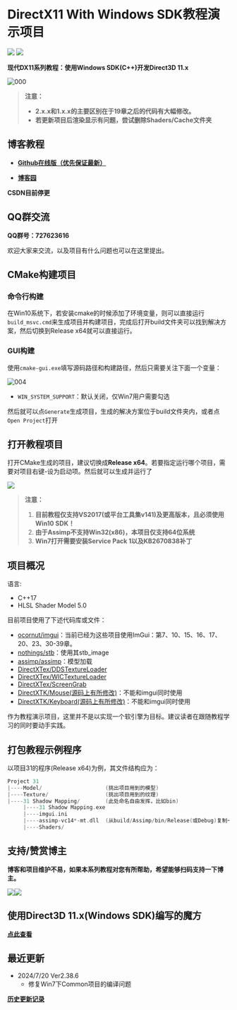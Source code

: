 # DirectX11 With Windows SDK教程演示项目

![](https://img.shields.io/badge/license-MIT-dddd00.svg) [![](https://img.shields.io/badge/Ver-2.38.6-519dd9.svg)](https://github.com/MKXJun/DirectX11-With-Windows-SDK/blob/master/MarkdownFiles/Updates/Updates.md)

**现代DX11系列教程：使用Windows SDK(C++)开发Direct3D 11.x**

![000](MarkdownFiles/000.png)

>  **注意：**
>
>  - **2.x.x和1.x.x的主要区别在于19章之后的代码有大幅修改。**
>  - **若更新项目后渲染显示有问题，尝试删除Shaders/Cache文件夹**
>

## 博客教程

- [**Github在线版（优先保证最新）**](https://mkxjun.github.io/DirectX11-With-Windows-SDK-Book) 

- **[博客园](https://www.cnblogs.com/X-Jun/p/9028764.html)**

**CSDN目前停更**

## QQ群交流

**QQ群号：727623616**

欢迎大家来交流，以及项目有什么问题也可以在这里提出。

## CMake构建项目

### 命令行构建

在Win10系统下，若安装cmake的时候添加了环境变量，则可以直接运行`build_msvc.cmd`来生成项目并构建项目，完成后打开build文件夹可以找到解决方案，然后切换到Release x64就可以直接运行。

### GUI构建

使用`cmake-gui.exe`填写源码路径和构建路径，然后只需要关注下面一个变量：

![004](MarkdownFiles/004.png)

- `WIN_SYSTEM_SUPPORT`：默认关闭，仅Win7用户需要勾选

然后就可以点`Generate`生成项目，生成的解决方案位于build文件夹内，或者点`Open Project`打开

## 打开教程项目

打开CMake生成的项目，建议切换成**Release x64**。若要指定运行哪个项目，需要对项目右键-设为启动项。然后就可以生成并运行了

![](MarkdownFiles/001.png)

> **注意：** 
> 1. **目前教程仅支持VS2017(或平台工具集v141)及更高版本，且必须使用Win10 SDK！**
> 2. **由于Assimp不支持Win32(x86)，本项目仅支持64位系统**
> 3. **Win7打开需要安装Service Pack 1以及KB2670838补丁**

## 项目概况

语言:</br>
- C++17</br>
- HLSL Shader Model 5.0

目前项目使用了下述代码库或文件：
- [ocornut/imgui](https://github.com/ocornut/imgui)：当前已经为这些项目使用ImGui：第7、10、15、16、17、20、23、30-39章。</br>
- [nothings/stb](https://github.com/nothings/stb)：使用其stb_image</br>
- [assimp/assimp](https://github.com/assimp/assimp)：模型加载</br>
- [DirectXTex/DDSTextureLoader](https://github.com/Microsoft/DirectXTex/tree/master/DDSTextureLoader)</br>
- [DirectXTex/WICTextureLoader](https://github.com/Microsoft/DirectXTex/tree/master/WICTextureLoader)</br>
- [DirectXTex/ScreenGrab](https://github.com/Microsoft/DirectXTex/tree/master/ScreenGrab)</br>
- [DirectXTK/Mouse(源码上有所修改)](https://github.com/Microsoft/DirectXTK/tree/master/Src)：不能和imgui同时使用</br>
- [DirectXTK/Keyboard(源码上有所修改)](https://github.com/Microsoft/DirectXTK/tree/master/Src)：不能和imgui同时使用</br>

作为教程演示项目，这里并不是以实现一个软引擎为目标。建议读者在跟随教程学习的同时要动手实践。

## 打包教程示例程序

以项目31的程序(Release x64)为例，其文件结构应为：

```cpp
Project 31
|----Model/                    (挑出项目用到的模型)
|----Texture/                  (挑出项目用到的纹理)
|----31 Shadow Mapping/        (此处命名自由发挥，比如bin)
     |----31 Shadow Mapping.exe
     |----imgui.ini
     |----assimp-vc14*-mt.dll  (从build/Assimp/bin/Release(或Debug)复制一份)
     |----Shaders/
```



## 支持/赞赏博主

**博客和项目维护不易，如果本系列教程对您有所帮助，希望能够扫码支持一下博主。**

![](MarkdownFiles/002.png)![](MarkdownFiles/003.png)

## 使用Direct3D 11.x(Windows SDK)编写的魔方

**[点此查看](https://github.com/MKXJun/Rubik-Cube)**

## 最近更新

- 2024/7/20 Ver2.38.6
  - 修复Win7下Common项目的编译问题

**[历史更新记录](MarkdownFiles/Updates/Updates.md)**
